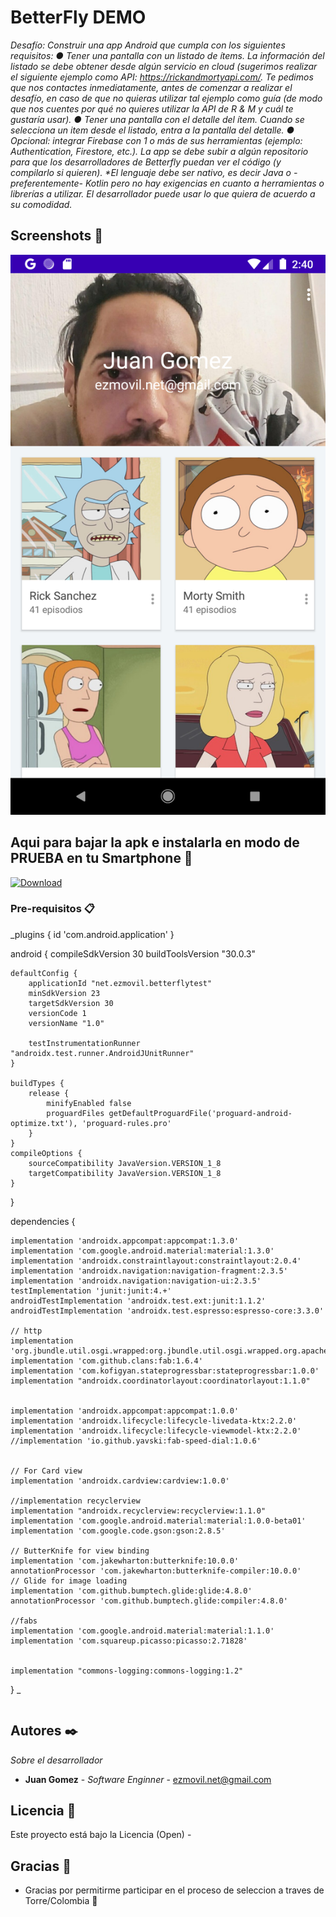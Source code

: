 # BetterFly DEMO

_Desafío:
Construir una app Android que cumpla con los siguientes requisitos:
● Tener una pantalla con un listado de ítems. La información del listado se debe
obtener desde algún servicio en cloud (sugerimos realizar el siguiente ejemplo
como API: https://rickandmortyapi.com/. Te pedimos que nos contactes
inmediatamente, antes de comenzar a realizar el desafío, en caso de que no
quieras utilizar tal ejemplo como guía (de modo que nos cuentes por qué no
quieres utilizar la API de R & M y cuál te gustaría usar).
● Tener una pantalla con el detalle del ítem. Cuando se selecciona un item desde el
listado, entra a la pantalla del detalle.
● Opcional: integrar Firebase con 1 o más de sus herramientas (ejemplo:
Authentication, Firestore, etc.).
La app se debe subir a algún repositorio para que los desarrolladores de Betterfly puedan
ver el código (y compilarlo si quieren).
*El lenguaje debe ser nativo, es decir Java o -preferentemente- Kotlin pero no hay
exigencias en cuanto a herramientas o librerías a utilizar.
El desarrollador puede usar lo que quiera de acuerdo a su comodidad._

## Screenshots 🚀


![Screen1](https://github.com/ezsocial/betterfly/blob/main/images/Screenshot_20210612_144100.png)

## Aqui para bajar la apk e instalarla en modo de PRUEBA en tu Smartphone 🚀
[![Download](https://api.bintray.com/packages/unsplash/unsplash-photopicker-android/com.unsplash.pickerandroid.photopicker/images/download.svg) ](https://github.com/ezsocial/betterfly/blob/main/betterflyDEMO.apk)
### Pre-requisitos 📋

_plugins {
    id 'com.android.application'
}

android {
    compileSdkVersion 30
    buildToolsVersion "30.0.3"

    defaultConfig {
        applicationId "net.ezmovil.betterflytest"
        minSdkVersion 23
        targetSdkVersion 30
        versionCode 1
        versionName "1.0"

        testInstrumentationRunner "androidx.test.runner.AndroidJUnitRunner"
    }

    buildTypes {
        release {
            minifyEnabled false
            proguardFiles getDefaultProguardFile('proguard-android-optimize.txt'), 'proguard-rules.pro'
        }
    }
    compileOptions {
        sourceCompatibility JavaVersion.VERSION_1_8
        targetCompatibility JavaVersion.VERSION_1_8
    }
}

dependencies {

    implementation 'androidx.appcompat:appcompat:1.3.0'
    implementation 'com.google.android.material:material:1.3.0'
    implementation 'androidx.constraintlayout:constraintlayout:2.0.4'
    implementation 'androidx.navigation:navigation-fragment:2.3.5'
    implementation 'androidx.navigation:navigation-ui:2.3.5'
    testImplementation 'junit:junit:4.+'
    androidTestImplementation 'androidx.test.ext:junit:1.1.2'
    androidTestImplementation 'androidx.test.espresso:espresso-core:3.3.0'

    // http
    implementation 'org.jbundle.util.osgi.wrapped:org.jbundle.util.osgi.wrapped.org.apache.http.client:4.1.2'
    implementation 'com.github.clans:fab:1.6.4'
    implementation 'com.kofigyan.stateprogressbar:stateprogressbar:1.0.0'
    implementation "androidx.coordinatorlayout:coordinatorlayout:1.1.0"


    implementation 'androidx.appcompat:appcompat:1.0.0'
    implementation 'androidx.lifecycle:lifecycle-livedata-ktx:2.2.0'
    implementation 'androidx.lifecycle:lifecycle-viewmodel-ktx:2.2.0'
    //implementation 'io.github.yavski:fab-speed-dial:1.0.6'


    // For Card view
    implementation 'androidx.cardview:cardview:1.0.0'

    //implementation recyclerview
    implementation "androidx.recyclerview:recyclerview:1.1.0"
    implementation 'com.google.android.material:material:1.0.0-beta01'
    implementation 'com.google.code.gson:gson:2.8.5'

    // ButterKnife for view binding
    implementation 'com.jakewharton:butterknife:10.0.0'
    annotationProcessor 'com.jakewharton:butterknife-compiler:10.0.0'
    // Glide for image loading
    implementation 'com.github.bumptech.glide:glide:4.8.0'
    annotationProcessor 'com.github.bumptech.glide:compiler:4.8.0'

    //fabs
    implementation 'com.google.android.material:material:1.1.0'
    implementation 'com.squareup.picasso:picasso:2.71828'


    implementation "commons-logging:commons-logging:1.2"


}
_

```
```

## Autores ✒️

_Sobre el desarrollador_

* **Juan Gomez** - *Software Enginner* - ezmovil.net@gmail.com

## Licencia 📄

Este proyecto está bajo la Licencia (Open) - 

## Gracias 🎁

* Gracias por permitirme participar en el proceso de seleccion a traves de Torre/Colombia 📢
